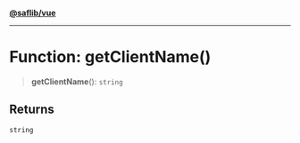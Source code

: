 [**@saflib/vue**](../index.md)

***

# Function: getClientName()

> **getClientName**(): `string`

## Returns

`string`
